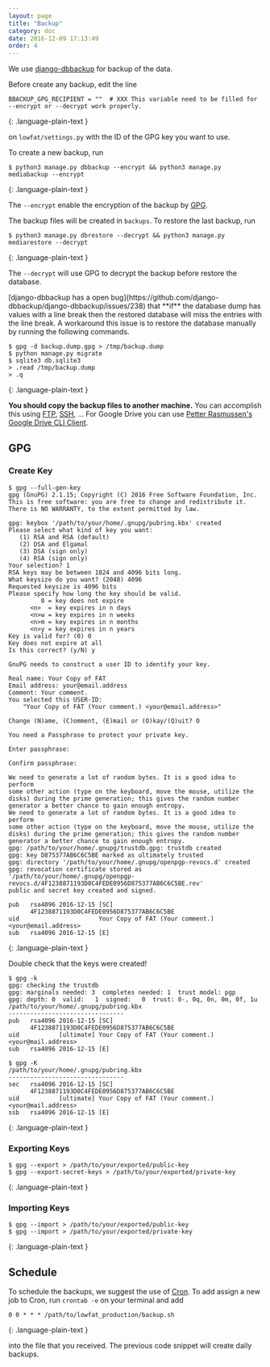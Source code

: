 ```yaml
---
layout: page
title: "Backup"
category: doc
date: 2016-12-09 17:13:49
order: 4
---
```

We use [django-dbbackup](http://django-dbbackup.readthedocs.io/)
for backup of the data.

Before create any backup, edit the line

~~~
BBACKUP_GPG_RECIPIENT = ""  # XXX This variable need to be filled for --encrypt or --decrypt work properly.
~~~
{: .language-plain-text }

on `lowfat/settings.py` with the ID of the GPG key you want to use.

To create a new backup, run

~~~
$ python3 manage.py dbbackup --encrypt && python3 manage.py mediabackup --encrypt
~~~
{: .language-plain-text }

The `--encrypt` enable the encryption of the backup by [GPG](https://www.gnupg.org/).

The backup files will be created in `backups`. To restore the last backup, run

~~~
$ python3 manage.py dbrestore --decrypt && python3 manage.py mediarestore --decrypt
~~~
{: .language-plain-text }

The `--decrypt` will use GPG to decrypt the backup before restore the database.

<div class="box-warning" markdown="1">
[django-dbbackup has a open bug](https://github.com/django-dbbackup/django-dbbackup/issues/238) that **if** the database dump has values with a line break then the restored database will miss the entries with the line break. A workaround this issue is to restore the database manually by running the following commands.

~~~
$ gpg -d backup.dump.gpg > /tmp/backup.dump
$ python manage.py migrate
$ sqlite3 db.sqlite3
> .read /tmp/backup.dump
> .q
~~~
{: .language-plain-text }
</div>

**You should copy the backup files to another machine.** You can accomplish this using [FTP](https://en.wikipedia.org/wiki/File_Transfer_Protocol), [SSH](https://en.wikipedia.org/wiki/Secure_Shell), ... For Google Drive you can use [Petter Rasmussen's Google Drive CLI Client](https://github.com/prasmussen/gdrive).

## GPG

### Create Key

~~~
$ gpg --full-gen-key
gpg (GnuPG) 2.1.15; Copyright (C) 2016 Free Software Foundation, Inc.
This is free software: you are free to change and redistribute it.
There is NO WARRANTY, to the extent permitted by law.

gpg: keybox '/path/to/your/home/.gnupg/pubring.kbx' created
Please select what kind of key you want:
   (1) RSA and RSA (default)
   (2) DSA and Elgamal
   (3) DSA (sign only)
   (4) RSA (sign only)
Your selection? 1
RSA keys may be between 1024 and 4096 bits long.
What keysize do you want? (2048) 4096
Requested keysize is 4096 bits
Please specify how long the key should be valid.
         0 = key does not expire
      <n>  = key expires in n days
      <n>w = key expires in n weeks
      <n>m = key expires in n months
      <n>y = key expires in n years
Key is valid for? (0) 0
Key does not expire at all
Is this correct? (y/N) y

GnuPG needs to construct a user ID to identify your key.

Real name: Your Copy of FAT
Email address: your@email.address
Comment: Your comment.
You selected this USER-ID:
    "Your Copy of FAT (Your comment.) <your@email.address>"

Change (N)ame, (C)omment, (E)mail or (O)kay/(Q)uit? O

You need a Passphrase to protect your private key.    

Enter passphrase:

Confirm passphrase:

We need to generate a lot of random bytes. It is a good idea to perform
some other action (type on the keyboard, move the mouse, utilize the
disks) during the prime generation; this gives the random number
generator a better chance to gain enough entropy.
We need to generate a lot of random bytes. It is a good idea to perform
some other action (type on the keyboard, move the mouse, utilize the
disks) during the prime generation; this gives the random number
generator a better chance to gain enough entropy.
gpg: /path/to/your/home/.gnupg/trustdb.gpg: trustdb created
gpg: key D875377AB6C6C5BE marked as ultimately trusted
gpg: directory '/path/to/your/home/.gnupg/openpgp-revocs.d' created
gpg: revocation certificate stored as '/path/to/your/home/.gnupg/openpgp-revocs.d/4F1238871193D0C4FEDE0956D875377AB6C6C5BE.rev'
public and secret key created and signed.

pub   rsa4096 2016-12-15 [SC]
      4F1238871193D0C4FEDE0956D875377AB6C6C5BE
uid                      Your Copy of FAT (Your comment.) <your@email.address>
sub   rsa4096 2016-12-15 [E]
~~~
{: .language-plain-text }

Double check that the keys were created!

~~~
$ gpg -k
gpg: checking the trustdb
gpg: marginals needed: 3  completes needed: 1  trust model: pgp
gpg: depth: 0  valid:   1  signed:   0  trust: 0-, 0q, 0n, 0m, 0f, 1u
/path/to/your/home/.gnupg/pubring.kbx
--------------------------------
pub   rsa4096 2016-12-15 [SC]
      4F1238871193D0C4FEDE0956D875377AB6C6C5BE
uid           [ultimate] Your Copy of FAT (Your comment.) <your@mail.address>
sub   rsa4096 2016-12-15 [E]

$ gpg -K 
/path/to/your/home/.gnupg/pubring.kbx
--------------------------------
sec   rsa4096 2016-12-15 [SC]
      4F1238871193D0C4FEDE0956D875377AB6C6C5BE
uid           [ultimate] Your Copy of FAT (Your comment.) <your@mail.address>
ssb   rsa4096 2016-12-15 [E]

~~~
{: .language-plain-text }

### Exporting Keys

~~~
$ gpg --export > /path/to/your/exported/public-key
$ gpg --export-secret-keys > /path/to/your/exported/private-key
~~~
{: .language-plain-text }

### Importing Keys

~~~
$ gpg --import > /path/to/your/exported/public-key
$ gpg --import > /path/to/your/exported/private-key
~~~
{: .language-plain-text }

## Schedule

To schedule the backups,
we suggest the use of [Cron](https://en.wikipedia.org/wiki/Cron).
To add assign a new job to Cron,
run `crontab -e` on your terminal and add

~~~
0 0 * * * /path/to/lowfat_production/backup.sh
~~~
{: .language-plain-text }

into the file that you received.
The previous code snippet will create daily backups.
